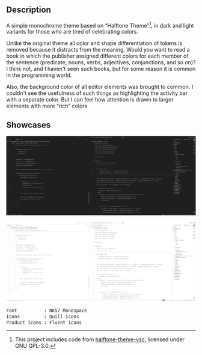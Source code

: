 ## Description

A simple monochrome theme based on “Halftone Theme”[^1], in dark and light variants for those who are tired of celebrating colors. 

Unlike the original theme all color and shape differentiation of tokens is removed because it distracts from the meaning. Would you want to read a book in which the publisher assigned different colors for each member of the sentence (predicate, nouns, verbs, adjectives, conjunctions, and so on)? I think not, and I haven't seen such books, but for some reason it is common in the programming world.

Also, the background color of all editor elements was brought to common. I couldn't see the usefulness of such things as highlighting the activity bar with a separate color. But I can feel how attention is drawn to larger elements with more “rich” colors

## Showcases

![Dark](axiom-dark.png)

![Light](axiom-light.png)

```
Font          : NK57 Monospace
Icons         : Quill icons
Product Icons : Fluent icons
```

[^1]: This project includes code from [halftone-theme-vsc](https://github.com/ivanesmantovich/halftone-theme-vsc), licensed under GNU GPL-3.0.